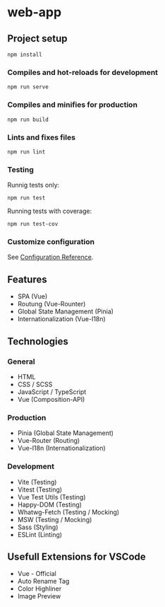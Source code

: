 # web-app

## Project setup
```
npm install
```

### Compiles and hot-reloads for development
```
npm run serve
```

### Compiles and minifies for production
```
npm run build
```

### Lints and fixes files
```
npm run lint
```

### Testing
Runnig tests only:
```
npm run test
```
Running tests with coverage:
```
npm run test-cov
```

### Customize configuration
See [Configuration Reference](https://cli.vuejs.org/config/).

## Features
- SPA (Vue)
- Routung (Vue-Rounter)
- Global State Management (Pinia)
- Internationalization (Vue-I18n)

## Technologies

### General
- HTML
- CSS / SCSS
- JavaScript / TypeScript
- Vue (Composition-API)

### Production
- Pinia (Global State Management)
- Vue-Router (Routing)
- Vue-I18n (Internationalization)

### Development
- Vite (Testing)
- Vitest (Testing)
- Vue Test Utils (Testing)
- Happy-DOM (Testing)
- Whatwg-Fetch (Testing / Mocking)
- MSW (Testing / Mocking)
- Sass (Styling)
- ESLint (Linting)

## Usefull Extensions for VSCode
- Vue - Official
- Auto Rename Tag
- Color Highliner
- Image Preview
